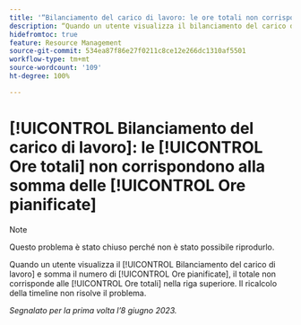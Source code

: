 ```yaml
---
title: '“Bilanciamento del carico di lavoro: le ore totali non corrispondono alla somma delle ore pianificate”'
description: “Quando un utente visualizza il bilanciamento del carico di lavoro e somma il numero di Ore pianificate, il totale non corrisponde alle Ore totali nella riga superiore. Il ricalcolo della timeline non risolve il problema”.
hidefromtoc: true
feature: Resource Management
source-git-commit: 534ea87f86e27f0211c8ce12e266dc1310af5501
workflow-type: tm+mt
source-wordcount: '109'
ht-degree: 100%

---
```



# [!UICONTROL Bilanciamento del carico di lavoro]: le [!UICONTROL Ore totali] non corrispondono alla somma delle [!UICONTROL Ore pianificate]

>[!NOTE]
>
>Questo problema è stato chiuso perché non è stato possibile riprodurlo.

Quando un utente visualizza il [!UICONTROL Bilanciamento del carico di lavoro] e somma il numero di [!UICONTROL Ore pianificate], il totale non corrisponde alle [!UICONTROL Ore totali] nella riga superiore. Il ricalcolo della timeline non risolve il problema.

_Segnalato per la prima volta l’8 giugno 2023._

